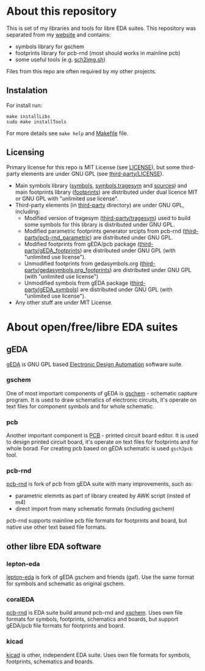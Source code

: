 About this repository
=====================

This is set of my libraries and tools for libre EDA suites. This repository was separated from my [website](http://opcode.eu.org/) and contains:

* symbols library for gschem
* footprints library for pcb-rnd (most should works in mainline pcb)
* some useful tools (e.g. [sch2img.sh](sch2img.sh))

Files from this repo are often required by my other projects.

## Instalation

For install run:

```
make installLibs
sudo make installTools
```

For more details see `make help` and [Makefile](Makefile) file.

## Licensing

Primary license for this repo is MIT License (see [LICENSE](LICENSE)),
but some third-party elements are under GNU GPL (see [third-party/LICENSE](third-party/LICENSE)).

* Main symbols library ([symbols](symbols), [symbols.tragesym](symbols.tragesym) and [sources](sources)) and main footprints library ([footprints](footprints)) are distributed under dual licence MIT or GNU GPL with "unlimited use license".
* Third-party elements (in [third-party](third-party) directory) are under GNU GPL, including:
    * Modified version of tragesym ([third-party/tragesym](third-party/tragesym)) used to build some symbols for this library is distributed under GNU GPL.
    * Modified parametric footprints generator srcipts from pcb-rnd ([third-party/pcb-rnd_parametric](third-party/pcb-rnd_parametric)) are distributed under GNU GPL.
    * Modified footprints from gEDA/pcb package ([third-party/gEDA_footprints](third-party/gEDA_footprints)) are distributed under GNU GPL (with "unlimited use license").
    * Unmodified footprints from gedasymbols.org ([third-party/gedasymbols.org_footprints](third-party/gedasymbols.org_footprints)) are distributed under GNU GPL (with "unlimited use license")
    * Unmodified symbols from gEDA package ([third-party/gEDA_symbols](third-party/gEDA_symbols)) are distributed under GNU GPL (with "unlimited use license").
* Any other stuff are under MIT License.


About open/free/libre EDA suites
================================

## gEDA

[gEDA](http://www.geda-project.org/) is GNU GPL based [Electronic Design Automation](https://en.wikipedia.org/wiki/Electronic_design_automation) software suite.

### gschem
One of most important components of gEDA is [gschem](http://wiki.geda-project.org/geda:gaf) - schematic capture program. It is used to draw schematics of electronic circuits, it's operate on text files for component symbols and for whole schematic.

### pcb
Another important component is [PCB](http://pcb.geda-project.org/) - printed circuit board editor. It is used to design printed circuit board, it's operate on text files for footprints and for whole borad. For creating pcb based on gEDA schematic is used `gsch2pcb` tool.

### pcb-rnd
[pcb-rnd](http://repo.hu/projects/pcb-rnd/) is fork of pcb from gEDA suite with many improvements, such as:

* parametric elemnts as part of library created by AWK script (insted of m4)
* direct import from many schematic formats (including gschem)

pcb-rnd supports mainline pcb file formats for footprints and board, but native use other text based file formats.


## other libre EDA software

### lepton-eda
[lepton-eda](https://github.com/lepton-eda/lepton-eda) is fork of gEDA gschem and friends (gaf).
Use the same format for symbols and schematic as original gschem.

### coralEDA
[pcb-rnd](http://repo.hu/projects/coraleda/) is EDA suite build around pcb-rnd and [xschem](http://repo.hu/projects/xschem/).
Uses own file formats for symbols, footprints, schematics and boards, but support gEDA/pcb file formats for footprints and board.

### kicad
[kicad](http://kicad-pcb.org/) is other, independent EDA suite.
Uses own file formats for symbols, footprints, schematics and boards.
